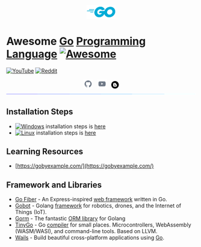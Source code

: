 <p align="center"><a href="https://go.dev/">
  <img width="15%" src="https://github.com/cybersecurity-dev/cybersecurity-dev/blob/main/assets/golang.svg" />
</a></p>

# Awesome [Go](https://en.wikipedia.org/wiki/Go_(programming_language)) [Programming Language](https://go.dev/) [![Awesome](https://awesome.re/badge.svg)](https://awesome.re) 
[![YouTube](https://img.shields.io/badge/YouTube-%23FF0000.svg?style=for-the-badge&logo=YouTube&logoColor=white)](https://youtube.com/playlist?list=PL9V4Zu3RroiVJ54IJxdX405zajBI4amv5&si=aLEtwXN-zd3PRZtQ) [![Reddit](https://img.shields.io/badge/Reddit-FF4500?style=for-the-badge&logo=reddit&logoColor=white)](https://www.reddit.com/r/golang/)

<p align="center">
    <a href="https://github.com/cybersecurity-dev/"><img height="25" src="https://github.com/cybersecurity-dev/cybersecurity-dev/blob/main/assets/github.svg" alt="GitHub"></a>
    &nbsp;
    <a href="https://www.youtube.com/@CyberThreatDefence"><img height="25" src="https://github.com/cybersecurity-dev/cybersecurity-dev/blob/main/assets/youtube.svg" alt="YouTube"></a>
    &nbsp;
    <a href="https://cyberthreatdefence.com/my_awesome_lists"><img height="20" src="https://github.com/cybersecurity-dev/cybersecurity-dev/blob/main/assets/blog.svg" alt="My Awesome Lists"></a>
    <img src="https://github.com/cybersecurity-dev/cybersecurity-dev/blob/main/assets/bar.gif">
</p>

## Installation Steps
* [![Windows](https://custom-icon-badges.demolab.com/badge/Windows-0078D6?logo=windows11&logoColor=white)](#) installation steps is [here](https://github.com/cybersecurity-dev/PowerShell-Toolkit?tab=readme-ov-file#programming-language)
* [![Linux](https://img.shields.io/badge/Linux-FCC624?logo=linux&logoColor=black)](#) installation steps is [here](https://github.com/cybersecurity-dev/Bash-Toolkit/blob/main/README.md#go)

## Learning Resources
* [https://gobyexample.com/](https://gobyexample.com/)

## Framework and Libraries
* [Go Fiber](https://github.com/gofiber/fiber) - An Express-inspired [web framework](https://gofiber.io/) written in Go.
* [Gobot](https://github.com/hybridgroup/gobot/) - Golang [framework](https://gobot.io/#platforms) for robotics, drones, and the Internet of Things (IoT).
* [Gorm](https://github.com/go-gorm/gorm/) - The fantastic [ORM library](https://gorm.io/) for Golang
* [TinyGo](https://github.com/tinygo-org/tinygo) - Go [compiler](https://tinygo.org/) for small places. Microcontrollers, WebAssembly (WASM/WASI), and command-line tools. Based on LLVM.
* [Wails](https://github.com/wailsapp/wails) - Build beautiful cross-platform applications using [Go](https://wails.io/).
